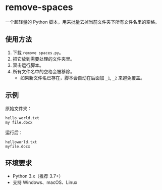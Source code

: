
# remove-spaces

一个超轻量的 Python 脚本，用来批量去掉当前文件夹下所有文件名里的空格。

## 使用方法

1. 下载 `remove spaces.py`。
2. 把它放到需要处理的文件夹里。
3. 双击运行脚本。
4. 所有文件名中的空格会被移除。  
   - 如果新文件名已存在，脚本会自动在后面加 `_1`, `_2` 来避免覆盖。

## 示例

原始文件夹：
```
hello world.txt
my file.docx
```

运行后：
```
helloworld.txt
myfile.docx
```

## 环境要求
- Python 3.x（推荐 3.7+）
- 支持 Windows、macOS、Linux
